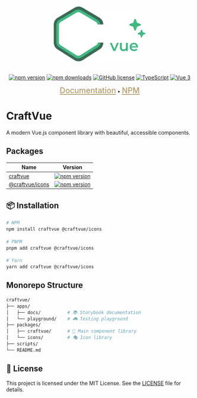 <div align="center">
  <img src="./public/Logo.svg" alt="CraftVue Logo" width="250" height="auto" style="margin-bottom: 1rem;" />

[![npm version](https://img.shields.io/npm/v/craftvue?style=for-the-badge&colorA=ffe1a5&colorB=836440)](https://www.npmjs.com/package/craftvue)
[![npm downloads](https://img.shields.io/npm/dm/craftvue?style=for-the-badge&colorA=ffe1a5&colorB=836440)](https://www.npmjs.com/package/craftvue)
[![GitHub license](https://img.shields.io/github/license/matmon12/craftvue?style=for-the-badge&colorA=ffe1a5&colorB=836440)](https://github.com/matmon12/craftvue/blob/main/LICENSE)
[![TypeScript](https://img.shields.io/badge/TypeScript-Ready-blue?style=for-the-badge&colorA=ffe1a5&colorB=836440)](https://www.typescriptlang.org/)
[![Vue 3](https://img.shields.io/badge/Vue-3.x-green?style=for-the-badge&colorA=ffe1a5&colorB=836440)](https://vuejs.org/)

<a href="https://matmon12.github.io/craftvue/" style="color: #B59A6A; font-size: 1.3rem; font-weight: 500;">Documentation</a> • <a href="https://www.npmjs.com/package/craftvue" style="color: #B59A6A; font-size: 1.3rem; font-weight: 500;">NPM</a>

</div>

# CraftVue

A modern Vue.js component library with beautiful, accessible components.

## Packages

| Name                                                                             | Version                                                                                                                    |
| -------------------------------------------------------------------------------- | -------------------------------------------------------------------------------------------------------------------------- |
| [craftvue](https://github.com/matmon12/craftvue/tree/main/packages/craftvue)     | [![npm version](https://img.shields.io/npm/v/craftvue?style=for-the-badge&colorA=ffe1a5&colorB=836440)](https://www.npmjs.com/package/craftvue)               |
| [@craftvue/icons](https://github.com/matmon12/craftvue/tree/main/packages/icons) | [![npm version](https://img.shields.io/npm/v/@craftvue/icons?style=for-the-badge&colorA=ffe1a5&colorB=836440)](https://www.npmjs.com/package/@craftvue/icons) |

## 📦 Installation

```bash
# NPM
npm install craftvue @craftvue/icons

# PNPM
pnpm add craftvue @craftvue/icons

# Yarn
yarn add craftvue @craftvue/icons
```

## Monorepo Structure

```bash
craftvue/
├── apps/
│   ├── docs/          # 📚 Storybook documentation
│   └── playground/    # 🎮 Testing playground
├── packages/
│   ├── craftvue/      # 🎨 Main component library
│   └── icons/         # 🎭 Icon library
├── scripts/
└── README.md
```

## 📄 License

This project is licensed under the MIT License. See the [LICENSE](LICENSE) file for details.
